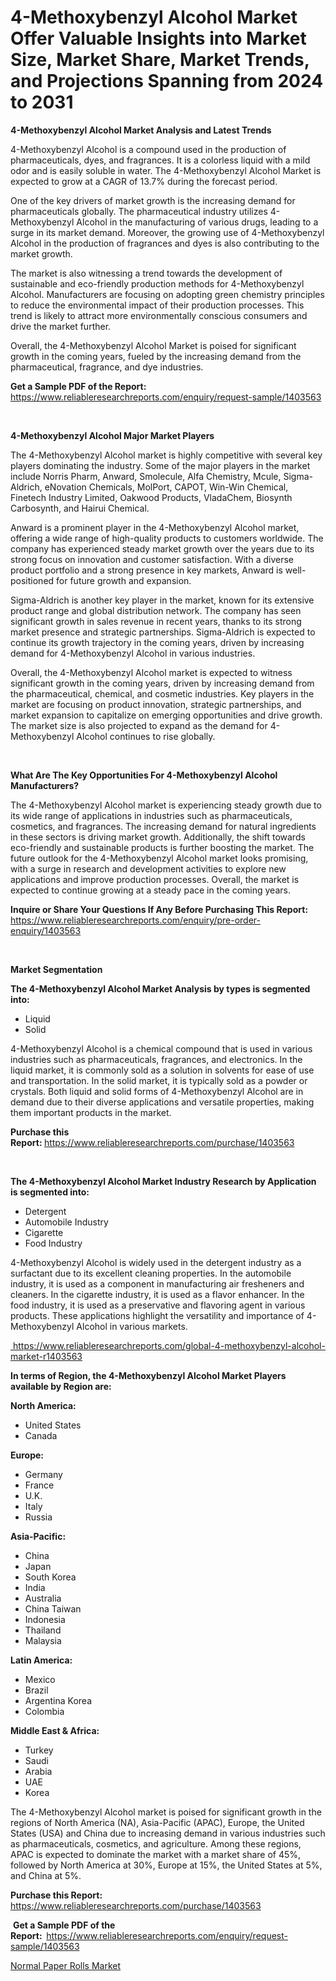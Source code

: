 <p><h1>4-Methoxybenzyl Alcohol Market Offer Valuable Insights into Market Size, Market Share, Market Trends, and Projections Spanning from 2024 to 2031</h1></p><p><strong>4-Methoxybenzyl Alcohol Market Analysis and Latest Trends</strong></p>
<p><p>4-Methoxybenzyl Alcohol is a compound used in the production of pharmaceuticals, dyes, and fragrances. It is a colorless liquid with a mild odor and is easily soluble in water. The 4-Methoxybenzyl Alcohol Market is expected to grow at a CAGR of 13.7% during the forecast period. </p><p>One of the key drivers of market growth is the increasing demand for pharmaceuticals globally. The pharmaceutical industry utilizes 4-Methoxybenzyl Alcohol in the manufacturing of various drugs, leading to a surge in its market demand. Moreover, the growing use of 4-Methoxybenzyl Alcohol in the production of fragrances and dyes is also contributing to the market growth.</p><p>The market is also witnessing a trend towards the development of sustainable and eco-friendly production methods for 4-Methoxybenzyl Alcohol. Manufacturers are focusing on adopting green chemistry principles to reduce the environmental impact of their production processes. This trend is likely to attract more environmentally conscious consumers and drive the market further.</p><p>Overall, the 4-Methoxybenzyl Alcohol Market is poised for significant growth in the coming years, fueled by the increasing demand from the pharmaceutical, fragrance, and dye industries.</p></p>
<p><strong>Get a Sample PDF of the Report:&nbsp;</strong> <a href="https://www.reliableresearchreports.com/enquiry/request-sample/1403563">https://www.reliableresearchreports.com/enquiry/request-sample/1403563</a></p>
<p>&nbsp;</p>
<p><strong>4-Methoxybenzyl Alcohol Major Market Players</strong></p>
<p><p>The 4-Methoxybenzyl Alcohol market is highly competitive with several key players dominating the industry. Some of the major players in the market include Norris Pharm, Anward, Smolecule, Alfa Chemistry, Mcule, Sigma-Aldrich, eNovation Chemicals, MolPort, CAPOT, Win-Win Chemical, Finetech Industry Limited, Oakwood Products, VladaChem, Biosynth Carbosynth, and Hairui Chemical.</p><p>Anward is a prominent player in the 4-Methoxybenzyl Alcohol market, offering a wide range of high-quality products to customers worldwide. The company has experienced steady market growth over the years due to its strong focus on innovation and customer satisfaction. With a diverse product portfolio and a strong presence in key markets, Anward is well-positioned for future growth and expansion.</p><p>Sigma-Aldrich is another key player in the market, known for its extensive product range and global distribution network. The company has seen significant growth in sales revenue in recent years, thanks to its strong market presence and strategic partnerships. Sigma-Aldrich is expected to continue its growth trajectory in the coming years, driven by increasing demand for 4-Methoxybenzyl Alcohol in various industries.</p><p>Overall, the 4-Methoxybenzyl Alcohol market is expected to witness significant growth in the coming years, driven by increasing demand from the pharmaceutical, chemical, and cosmetic industries. Key players in the market are focusing on product innovation, strategic partnerships, and market expansion to capitalize on emerging opportunities and drive growth. The market size is also projected to expand as the demand for 4-Methoxybenzyl Alcohol continues to rise globally.</p></p>
<p>&nbsp;</p>
<p><strong>What Are The Key Opportunities For 4-Methoxybenzyl Alcohol Manufacturers?</strong></p>
<p><p>The 4-Methoxybenzyl Alcohol market is experiencing steady growth due to its wide range of applications in industries such as pharmaceuticals, cosmetics, and fragrances. The increasing demand for natural ingredients in these sectors is driving market growth. Additionally, the shift towards eco-friendly and sustainable products is further boosting the market. The future outlook for the 4-Methoxybenzyl Alcohol market looks promising, with a surge in research and development activities to explore new applications and improve production processes. Overall, the market is expected to continue growing at a steady pace in the coming years.</p></p>
<p><strong>Inquire or Share Your Questions If Any Before Purchasing This Report:</strong> <a href="https://www.reliableresearchreports.com/enquiry/pre-order-enquiry/1403563">https://www.reliableresearchreports.com/enquiry/pre-order-enquiry/1403563</a></p>
<p>&nbsp;</p>
<p><strong>Market Segmentation</strong></p>
<p><strong>The 4-Methoxybenzyl Alcohol Market Analysis by types is segmented into:</strong></p>
<p><ul><li>Liquid</li><li>Solid</li></ul></p>
<p><p>4-Methoxybenzyl Alcohol is a chemical compound that is used in various industries such as pharmaceuticals, fragrances, and electronics. In the liquid market, it is commonly sold as a solution in solvents for ease of use and transportation. In the solid market, it is typically sold as a powder or crystals. Both liquid and solid forms of 4-Methoxybenzyl Alcohol are in demand due to their diverse applications and versatile properties, making them important products in the market.</p></p>
<p><strong>Purchase this Report:&nbsp;</strong><a href="https://www.reliableresearchreports.com/purchase/1403563">https://www.reliableresearchreports.com/purchase/1403563</a></p>
<p>&nbsp;</p>
<p><strong>The 4-Methoxybenzyl Alcohol Market Industry Research by Application is segmented into:</strong></p>
<p><ul><li>Detergent</li><li>Automobile Industry</li><li>Cigarette</li><li>Food Industry</li></ul></p>
<p><p>4-Methoxybenzyl Alcohol is widely used in the detergent industry as a surfactant due to its excellent cleaning properties. In the automobile industry, it is used as a component in manufacturing air fresheners and cleaners. In the cigarette industry, it is used as a flavor enhancer. In the food industry, it is used as a preservative and flavoring agent in various products. These applications highlight the versatility and importance of 4-Methoxybenzyl Alcohol in various markets.</p></p>
<p><a href="https://www.reliableresearchreports.com/global-4-methoxybenzyl-alcohol-market-r1403563">&nbsp;https://www.reliableresearchreports.com/global-4-methoxybenzyl-alcohol-market-r1403563</a></p>
<p><strong>In terms of Region, the 4-Methoxybenzyl Alcohol Market Players available by Region are:</strong></p>
<p>
    <p> <strong> North America: </strong>
        <ul>
            <li>United States</li>
            <li>Canada</li>
        </ul>
        </p> 
    <p> <strong> Europe: </strong>
        <ul>
            <li>Germany</li>
            <li>France</li>
            <li>U.K.</li>
            <li>Italy</li>
            <li>Russia</li>
        </ul>
        </p> 
    <p> <strong> Asia-Pacific: </strong>
        <ul>
            <li>China</li>
            <li>Japan</li>
            <li>South Korea</li>
            <li>India</li>
            <li>Australia</li>
            <li>China Taiwan</li>
            <li>Indonesia</li>
            <li>Thailand</li>
            <li>Malaysia</li>
        </ul>
        </p> 
    <p> <strong> Latin America: </strong>
        <ul>
            <li>Mexico</li>
            <li>Brazil</li>
            <li>Argentina Korea</li>
            <li>Colombia</li>
        </ul>
        </p> 
    <p> <strong> Middle East & Africa: </strong>
        <ul>
            <li>Turkey</li>
            <li>Saudi</li>
            <li>Arabia</li>
            <li>UAE</li>
            <li>Korea</li>
        </ul>
    </p>
    </p>
<p><p>The 4-Methoxybenzyl Alcohol market is poised for significant growth in the regions of North America (NA), Asia-Pacific (APAC), Europe, the United States (USA) and China due to increasing demand in various industries such as pharmaceuticals, cosmetics, and agriculture. Among these regions, APAC is expected to dominate the market with a market share of 45%, followed by North America at 30%, Europe at 15%, the United States at 5%, and China at 5%.</p></p>
<p><strong>Purchase this Report: </strong><a href="https://www.reliableresearchreports.com/purchase/1403563">https://www.reliableresearchreports.com/purchase/1403563</a></p>
<p>&nbsp;<strong>Get a Sample PDF of the Report:&nbsp;&nbsp;</strong><a href="https://www.reliableresearchreports.com/enquiry/request-sample/1403563">https://www.reliableresearchreports.com/enquiry/request-sample/1403563</a></p>
<p><strong></strong></p>
<p><p><a href="https://github.com/yadanielu/Market-Research-Report-List-1/blob/main/normal-paper-rolls-market.md">Normal Paper Rolls Market</a></p></p>